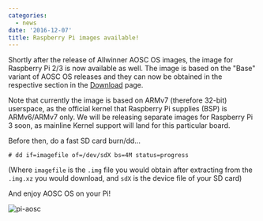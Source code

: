 ```yaml
---
categories:
  - news
date: '2016-12-07'
title: Raspberry Pi images available!
---
```



Shortly after the release of Allwinner AOSC OS images, the image for Raspberry Pi 2/3 is now available as well. The image is based on the "Base" variant of AOSC OS releases and they can now be obtained in the respective section in the [Download](/os-download) page.

Note that currently the image is based on ARMv7 (therefore 32-bit) userspace, as the official kernel that Raspberry Pi supplies (BSP) is ARMv6/ARMv7 only. We will be releasing separate images for Raspberry Pi 3 soon, as mainline Kernel support will land for this particular board.

Before then, do a fast SD card burn/dd...

    # dd if=imagefile of=/dev/sdX bs=4M status=progress

(Where `imagefile` is the `.img` file you would obtain after extracting from the `.img.xz` you would download, and `sdX` is the device file of your SD card)

And enjoy AOSC OS on your Pi!

![pi-aosc](/assets/i/news/rpi-img.jpg)